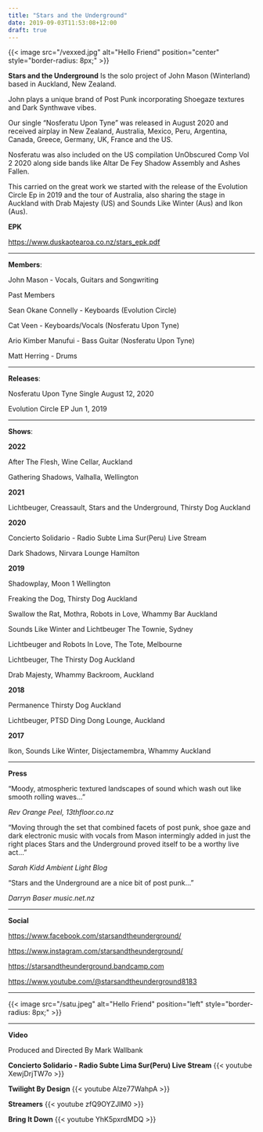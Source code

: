 ```yaml
---
title: "Stars and the Underground"
date: 2019-09-03T11:53:08+12:00
draft: true
---
```


{{< image src="/vexxed.jpg" alt="Hello Friend" position="center" style="border-radius: 8px;" >}}

**Stars and the Underground** Is the solo project of John Mason (Winterland) based in Auckland, New Zealand. 

John plays a unique brand of Post Punk incorporating Shoegaze textures and Dark Synthwave vibes.

Our single “Nosferatu Upon Tyne” was released in August 2020 and received airplay in New Zealand, Australia, Mexico, Peru, Argentina, Canada, Greece, Germany, UK, France and the US.

Nosferatu was also included on the US compilation UnObscured Comp Vol 2 2020 along side bands like Altar De Fey Shadow Assembly and Ashes Fallen.

This carried on the great work we started with the release of the Evolution Circle Ep in 2019 and the tour of Australia, also sharing the stage in Auckland with Drab Majesty (US) and Sounds Like Winter (Aus) and Ikon (Aus). 

**EPK**

https://www.duskaotearoa.co.nz/stars_epk.pdf

___

**Members**:

John Mason - Vocals, Guitars and Songwriting

Past Members 

Sean Okane Connelly - Keyboards (Evolution Circle)

Cat Veen - Keyboards/Vocals (Nosferatu Upon Tyne)

Ario Kimber Manufui - Bass Guitar (Nosferatu Upon Tyne)

Matt Herring - Drums 

---

**Releases**:

Nosferatu Upon Tyne Single August 12, 2020

Evolution Circle EP Jun 1, 2019


___

**Shows**:

**2022**

After The Flesh, Wine Cellar, Auckland

Gathering Shadows, Valhalla, Wellington


**2021**

Lichtbeuger, Creassault, Stars and the Underground, Thirsty Dog Auckland


**2020**

Concierto Solidario - Radio Subte Lima Sur(Peru) Live Stream

Dark Shadows, Nirvara Lounge Hamilton


**2019**

Shadowplay, Moon 1 Wellington

Freaking the Dog, Thirsty Dog Auckland 

Swallow the Rat, Mothra, Robots in Love, Whammy Bar Auckland 

Sounds Like Winter and Lichtbeuger The Townie, Sydney 

Lichtbeuger and Robots In Love, The Tote, Melbourne

Lichtbeuger, The Thirsty Dog Auckland

Drab Majesty, Whammy Backroom, Auckland


**2018**

Permanence Thirsty Dog Auckland

Lichtbeuger, PTSD Ding Dong Lounge, Auckland


**2017**

Ikon, Sounds Like Winter, Disjectamembra, Whammy Auckland


___

**Press**

“Moody, atmospheric textured landscapes of sound which wash out like smooth rolling waves...”

*Rev Orange Peel, 13thfloor.co.nz*

“Moving through the set that combined facets of post punk, shoe gaze and dark electronic music with vocals from Mason intermingly added in just the right places
Stars and the Underground proved itself to be a worthy live act...”

*Sarah Kidd Ambient Light Blog*

“Stars and the Underground are a nice bit of post punk...”

*Darryn Baser music.net.nz*

___

**Social**

https://www.facebook.com/starsandtheunderground/ 

https://www.instagram.com/starsandtheunderground/ 

https://starsandtheunderground.bandcamp.com

https://www.youtube.com/@starsandtheunderground8183

---

{{< image src="/satu.jpeg" alt="Hello Friend" position="left" style="border-radius: 8px;" >}}

---

**Video**

Produced and Directed By Mark Wallbank  

**Concierto Solidario - Radio Subte Lima Sur(Peru) Live Stream**
{{< youtube XewjDrjTW7o >}}  

**Twilight By Design** 
{{< youtube Alze77WahpA >}}  

**Streamers** 
{{< youtube zfQ9OYZJIM0 >}}  

**Bring It Down**
{{< youtube YhK5pxrdMDQ >}}

